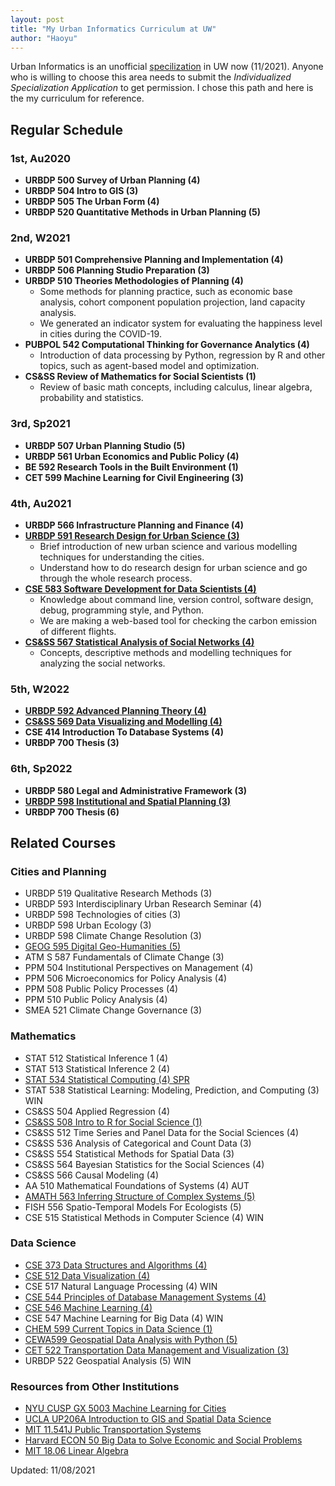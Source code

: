```yaml
---
layout: post
title: "My Urban Informatics Curriculum at UW"
author: "Haoyu"
---
```


Urban Informatics is an unofficial [specilization](https://urbdp.be.uw.edu/programs/mup-graduate-degree/specializations/) in UW now (11/2021). Anyone who is willing to choose this area needs to submit the *Individualized Specialization Application* to get permission. I chose this path and here is the my curriculum for reference.

## Regular Schedule

### 1st, Au2020

- **URBDP 500 Survey of Urban Planning (4)**
- **URBDP 504 Intro to GIS (3)**
- **URBDP 505 The Urban Form (4)**
- **URBDP 520 Quantitative Methods in Urban Planning (5)**

### 2nd, W2021

- **URBDP 501 Comprehensive Planning and Implementation (4)**
- **URBDP 506 Planning Studio Preparation (3)**
- **URBDP 510 Theories Methodologies of Planning (4)**
  - Some methods for planning practice, such as economic base analysis, cohort component population projection, land capacity analysis.
  - We generated an indicator system for evaluating the happiness level in cities during the COVID-19.
- **PUBPOL 542 Computational Thinking for Governance Analytics (4)** 
  - Introduction of data processing by Python, regression by R and other topics, such as agent-based model and optimization.
- **CS&SS Review of Mathematics for Social Scientists (1)**
  - Review of basic math concepts, including calculus, linear algebra, probability and statistics. 

### 3rd, Sp2021

- **URBDP 507 Urban Planning Studio (5)**
- **URBDP 561 Urban Economics and Public Policy (4)**
- **BE 592 Research Tools in the Built Environment (1)**
- **CET 599 Machine Learning for Civil Engineering (3)**

### 4th, Au2021

- **URBDP 566 Infrastructure Planning and Finance (4)**
- **[URBDP 591 Research Design for Urban Science (3)](https://researchdesign.be.uw.edu/)**
  - Brief introduction of new urban science and various modelling techniques for understanding the cities.
  - Understand how to do research design for urban science and go through the whole research process.
- **[CSE 583 Software Development for Data Scientists (4)](http://uwseds.github.io/syllabus.html)**
  - Knowledge about command line, version control, software design, debug, programming style, and Python.
  - We are making a web-based tool for checking the carbon emission of different flights. 
- **[CS&SS 567 Statistical Analysis of Social Networks (4)](https://thmccormick.github.io/teaching/)**
  - Concepts, descriptive methods and modelling techniques for analyzing the social networks. 

### 5th, W2022

- **[URBDP 592 Advanced Planning Theory (4)](https://home.foreveroverhead.cloud/udp592_syllabus.pdf)**
- **[CS&SS 569 Data Visualizing and Modelling (4)](https://faculty.washington.edu/cadolph/?page=22)**
- **CSE 414 Introduction To Database Systems (4)**
- **URBDP 700 Thesis (3)**

### 6th, Sp2022

- **URBDP 580 Legal and Administrative Framework (3)**
- **[URBDP 598 Institutional and Spatial Planning (3)](http://globalcourse.inplanning.eu/)**
- **URBDP 700 Thesis (6)**

## Related Courses

### Cities and Planning

- URBDP 519 Qualitative Research Methods (3)
- URBDP 593 Interdisciplinary Urban Research Seminar (4)
- URBDP 598 Technologies of cities (3)
- URBDP 598 Urban Ecology (3)
- URBDP 598 Climate Change Resolution (3)
- [GEOG 595 Digital Geo-Humanities (5)](https://github.com/jakobzhao/geog595)
- ATM S 587 Fundamentals of Climate Change (3) 
- PPM 504 Institutional Perspectives on Management (4)
- PPM 506 Microeconomics for Policy Analysis (4) 
- PPM 508 Public Policy Processes (4) 
- PPM 510 Public Policy Analysis (4)
- SMEA 521 Climate Change Governance (3)

### Mathematics 

- STAT 512 Statistical Inference 1 (4)
- STAT 513 Statistical Inference 2 (4)
- [STAT 534 Statistical Computing (4) SPR](https://sites.stat.washington.edu/mmp/courses/stat534/spring19/)
- STAT 538 Statistical Learning: Modeling, Prediction, and Computing (3) WIN
- CS&SS 504 Applied Regression (4)
- [CS&SS 508 Intro to R for Social Science (1)](https://clanfear.github.io/CSSS508/)
- CS&SS 512 Time Series and Panel Data for the Social Sciences (4)
- CS&SS 536 Analysis of Categorical and Count Data (3)
- CS&SS 554 Statistical Methods for Spatial Data (3)
- CS&SS 564 Bayesian Statistics for the Social Sciences (4)
- CS&SS 566 Causal Modeling (4)
- AA 510 Mathematical Foundations of Systems (4) AUT
- [AMATH 563 Inferring Structure of Complex Systems (5)](https://canvas.uw.edu/courses/1448035)
- FISH 556 Spatio-Temporal Models For Ecologists (5)
- CSE 515 Statistical Methods in Computer Science (4) WIN

### Data Science

- [CSE 373 Data Structures and Algorithms (4)](https://courses.cs.washington.edu/courses/cse373/20au/)
- [CSE 512 Data Visualization (4)](https://courses.cs.washington.edu/courses/cse512/19sp/)
- CSE 517 Natural Language Processing (4) WIN
- [CSE 544 Principles of Database Management Systems (4)](http://courses.cs.washington.edu/courses/cse544/)
- [CSE 546 Machine Learning (4)](https://courses.cs.washington.edu/courses/cse546/)
- CSE 547 Machine Learning for Big Data (4) WIN
- [CHEM 599 Current Topics in Data Science (1)](https://escience.washington.edu/uw-data-science-seminar/)
- [CEWA599 Geospatial Data Analysis with Python (5)](https://github.com/UW-GDA/gda_course_2020) 
- [CET 522 Transportation Data Management and Visualization (3)](https://zhiyongcui.com/CEE412_CET522/)
- URBDP 522 Geospatial Analysis (5)  WIN

### Resources from Other Institutions

- [NYU CUSP GX 5003 Machine Learning for Cities](https://wp.nyu.edu/ml4c2020/)
- [UCLA UP206A Introduction to GIS and Spatial Data Science](https://yohman.github.io/21W-UP206A/)
- [MIT 11.541J Public Transportation Systems](https://ocw.mit.edu/courses/civil-and-environmental-engineering/1-258j-public-transportation-systems-spring-2017/index.htm)
- [Harvard ECON 50 Big Data to Solve Economic and Social Problems](https://opportunityinsights.org/course/)
- [MIT 18.06 Linear Algebra](https://ocw.mit.edu/courses/mathematics/18-06sc-linear-algebra-fall-2011/resource-index/)



Updated: 11/08/2021

